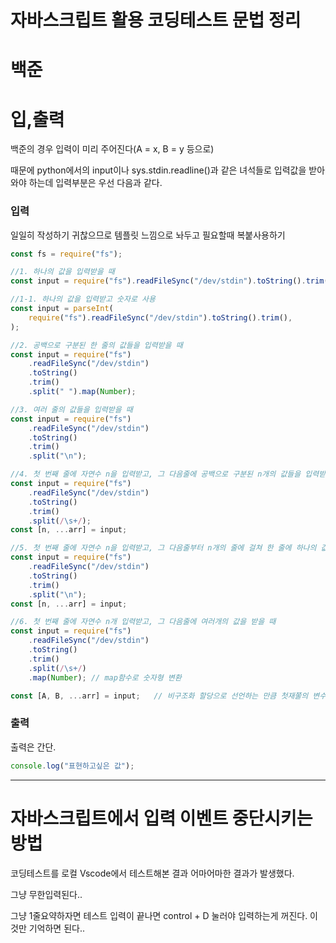 # 자바스크립트 활용 코딩테스트 문법 정리

# 백준

# 입,출력

백준의 경우 입력이 미리 주어진다(A = x, B = y 등으로)

때문에 python에서의 input이나 sys.stdin.readline()과 같은 녀석들로 입력값을 받아와야 하는데 입력부분은 우선 다음과 같다.

### 입력

일일히 작성하기 귀찮으므로 템플릿 느낌으로 놔두고 필요할때 복붙사용하기

```js
const fs = require("fs");

//1. 하나의 값을 입력받을 때
const input = require("fs").readFileSync("/dev/stdin").toString().trim();

//1-1. 하나의 값을 입력받고 숫자로 사용
const input = parseInt(
    require("fs").readFileSync("/dev/stdin").toString().trim(),
);

//2. 공백으로 구분된 한 줄의 값들을 입력받을 때
const input = require("fs")
    .readFileSync("/dev/stdin")
    .toString()
    .trim()
    .split(" ").map(Number);

//3. 여러 줄의 값들을 입력받을 때
const input = require("fs")
    .readFileSync("/dev/stdin")
    .toString()
    .trim()
    .split("\n");

//4. 첫 번째 줄에 자연수 n을 입력받고, 그 다음줄에 공백으로 구분된 n개의 값들을 입력받을 때
const input = require("fs")
    .readFileSync("/dev/stdin")
    .toString()
    .trim()
    .split(/\s+/);
const [n, ...arr] = input;

//5. 첫 번째 줄에 자연수 n을 입력받고, 그 다음줄부터 n개의 줄에 걸쳐 한 줄에 하나의 값을 입력받을 때
const input = require("fs")
    .readFileSync("/dev/stdin")
    .toString()
    .trim()
    .split("\n");
const [n, ...arr] = input;

//6. 첫 번째 줄에 자연수 n개 입력받고, 그 다음줄에 여러개의 값을 받을 때
const input = require("fs")
    .readFileSync("/dev/stdin")
    .toString()
    .trim()
    .split(/\s+/)
    .map(Number); // map함수로 숫자형 변환

const [A, B, ...arr] = input;   // 비구조화 할당으로 선언하는 만큼 첫재쭐의 변수 사용 가능

```



### 출력

출력은 간단.

```js
console.log("표현하고싶은 값");
```

---

# 자바스크립트에서 입력 이벤트 중단시키는 방법

코딩테스트를 로컬 Vscode에서 테스트해본 결과 어마어마한 결과가 발생했다.

그냥 무한입력된다..

그냥 1줄요약하자면 테스트 입력이 끝나면 control + D 눌러야 입력하는게 꺼진다. 이것만 기억하면 된다..
